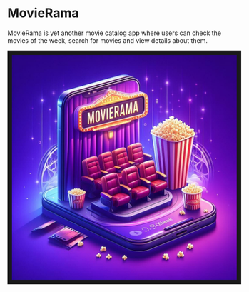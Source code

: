 # MovieRama
MovieRama is yet another movie catalog app where users can check the movies of the week, search for movies and view details about them.

<p align="center">
<img src="MovieRama/Assets.xcassets/movierama-3.imageset/IMG_2868.jpg" border="10"/>
</p>
